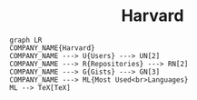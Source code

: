 <h1 align="center">Harvard</h1>

```mermaid
graph LR
COMPANY_NAME{Harvard}
COMPANY_NAME ---> U{Users} ---> UN[2]
COMPANY_NAME ---> R{Repositories} ---> RN[2]
COMPANY_NAME ---> G{Gists} ---> GN[3]
COMPANY_NAME ---> ML{Most Used<br>Languages}
ML --> TeX[TeX]
```
